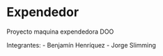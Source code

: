# Expendedor
 Proyecto maquina expendedora DOO

 Integrantes: 
    - Benjamín Henríquez
    - Jorge Slimming
